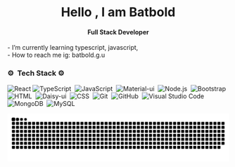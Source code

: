 <div align="center">
<h1 align="center">Hello , I am Batbold</h1> 
<h4 align="center">Full Stack Developer</h4>
</div>
 
 
<div>
<div> - I’m currently learning typescript, javascript,</div> 
<div> - How to reach me ig: batbold.g.u </div> 
</div>
 


### ⚙️ &nbsp;Tech Stack ⚙️
 
![React](https://img.shields.io/badge/-React-05122A?style=flat&logo=react)
![TypeScript](https://img.shields.io/badge/TypeScript-007ACC?style=flat&logo=typescript&logoColor=white)&nbsp;
![JavaScript](https://img.shields.io/badge/-JavaScript-05122A?style=flat&logo=javascript)&nbsp;
![Material-ui](https://img.shields.io/badge/Material--UI-0081CB?style=flat&logo=material-ui&logoColor=white)&nbsp;
![Node.js](https://img.shields.io/badge/-Node.js-05122A?style=flat&logo=node.js)&nbsp;
![Bootstrap](https://img.shields.io/badge/-Bootstrap-05122A?style=flat&logo=bootstrap&logoColor=563D7C)\
![HTML](https://img.shields.io/badge/-HTML-05122A?style=flat&logo=HTML5)&nbsp;
![Daisy-ui](https://img.shields.io/badge/Daisy--UI-8A2BE2?style=flat&logo=daisy-ui&logoColor=white)&nbsp;
![CSS](https://img.shields.io/badge/-CSS-05122A?style=flat&logo=CSS3&logoColor=1572B6)&nbsp;
![Git](https://img.shields.io/badge/-Git-05122A?style=flat&logo=git)&nbsp;
![GitHub](https://img.shields.io/badge/-GitHub-05122A?style=flat&logo=github)&nbsp;
![Visual Studio Code](https://img.shields.io/badge/-Visual%20Studio%20Code-05122A?style=flat&logo=visual-studio-code&logoColor=007ACC)&nbsp;
![MongoDB](https://img.shields.io/badge/MongoDB-%234ea94b.svg?style=flat&logo=mongodb&logoColor=white)&nbsp;
![MySQL](https://img.shields.io/badge/mysql-%2300f.svg?style=flat&logo=mysql&logoColor=white)&nbsp;
 
 
<div align="center">
<a href="https://github.com/Bilguungantogos">
<img  src="https://raw.githubusercontent.com/Platane/snk/output/github-contribution-grid-snake.svg"
       alt="snake" /></a>
</div>




